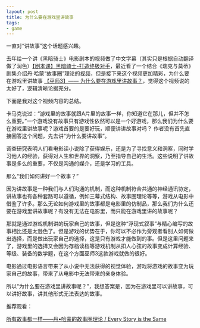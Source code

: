 ```yaml
---
layout: post
title: 为什么要在游戏里讲故事
tags:
- game
---
```


一直对“讲故事”这个话题感兴趣。

去年给一个讲《黑暗骑士》电影剧本的视频做了中文字幕（其实只是根据自动翻译做了润色）[【剧本课】黑暗骑士-打造终极对手](http://t.cn/AieGJtfA)，最近看了一个结合《瑞克与莫蒂》剧集介绍丹·哈蒙“故事圈”理论的[视频](https://www.bilibili.com/video/av75575301)，但是接下来这个视频更加精彩，为什么要在游戏里讲故事 [【巫师3】—— 为什么要在游戏里讲故事？](http://t.cn/AieGJtf7)，觉得这个视频说的太好了，逻辑清晰论据充分。

下面是我对这个视频内容的总结。

卡马克说过：“游戏里的故事就跟A片里的故事一样，你知道它在那儿，但并不怎么重要。”一个游戏没有故事只有游戏性依然可以是一个好游戏，那么我们为什么要在游戏里讲故事呢？游戏首要的是要好玩，顺便讲讲故事对吗？
作者没有首先直接回答这个问题，先去讲“为什么要讲故事”。

调查研究表明人们看电影读小说除了获得娱乐，还是为了寻找意义和洞察，同时学习他人的经验，获得对人生和世界的洞察，乃至指导自己的生活。这些说明了讲故事是多么的重要，不仅是沟通的媒介，还是学习的工具。

那么“我们如何讲好一个故事？”

因为讲故事是一种我们与人们沟通的机制，而这种机制符合共通的神经通讯协定，讲故事也有各种套路可以遵循，例如三幕式结构、故事圈理论等等，游戏从电影中借鉴了许多。那么无论如何游戏里的故事都是电影里的仿制品，那么我们为什么还要在游戏里讲故事呢？有没有无法在电影里，而只能在游戏里讲的故事呢？

那就是通过游戏机制讲的玩家自己的故事，但是这种“浮现式叙事”与精心编写的故事相比还是太逊色了。但是游戏的优势在于，你可以不必作为旁观者看别人如何做出选择，而是做出玩家自己的选择，这是只有游戏才能做到的事。但是这里问题来了，游戏里的选择又会因为存档读档等游戏机制从扣人心弦的故事变成计算经验、等级、装备的数学题，在这个方面巫师3这款游戏就做的很好。

电影通过电影语言带来了从小说中无法获得的视觉体验，游戏将游戏的故事变为玩家自己的故事，带来了从电影中无法带来的亲身体验。

所以“为什么要在游戏里讲故事呢？”，我想答案是，因为在游戏里可以讲故事，可以讲好故事，讲其他形式无法表达的故事。

推荐观看：

[所有故事都一样——丹•哈蒙的故事圈理论 / Every Story is the Same](https://www.bilibili.com/video/av33735054)


